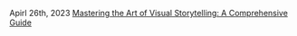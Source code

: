 Apirl 26th, 2023 [Mastering the Art of Visual Storytelling: A Comprehensive Guide](/blog/Visual-Storytelling-A-Comprehensive-Guide)
